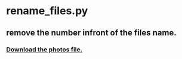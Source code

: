 # rename_files.py

## remove the number infront of the files name.


### <a href="https://s3.amazonaws.com/udacity-hosted-downloads/ud036/prank.zip"> Download the photos file. 
